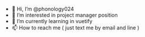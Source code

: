 - 👋 Hi, I’m @phonology024
- 👀 I’m interested in project manager position
- 🌱 I’m currently learning in vuetify
- 📫 How to reach me ( just text me by email and line )

<!---
phonology024/phonology024 is a ✨ special ✨ repository because its `README.md` (this file) appears on your GitHub profile.
You can click the Preview link to take a look at your changes.
--->
